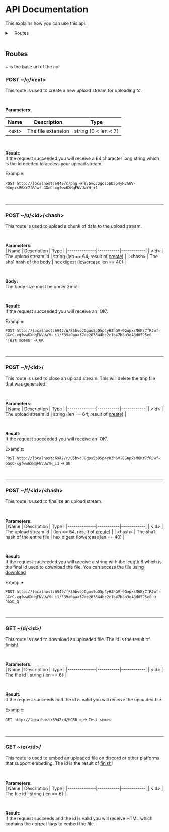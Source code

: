 # API Documentation

This explains how you can use this api.

<details>
<summary>&emsp;Routes</summary>  
 
[Create upload stream](https://kotw.dev/uploadserver/docs/API#route_create)

<br>

[Upload chunk](https://kotw.dev/uploadserver/docs/API#route_upload)

<br>

[Finalize file](https://kotw.dev/uploadserver/docs/API#route_finish)

<br>

[Remove file](https://kotw.dev/uploadserver/docs/API#route_remove)

<br>

[Download file](https://kotw.dev/uploadserver/docs/API#route_download)

<br>

[Embed file](https://kotw.dev/uploadserver/docs/API#route_embed)

</details>

<br>

<a name="routes">

## Routes
~ is the base url of the api!

<a name="route_create">

### POST ~/c/\<ext>
This route is used to create a new upload stream for uploading to.

<br>

**Parameters:**<br>

| Name         | Description     | Type |
| -------------- | ----------- | ------------ |
| \<ext> | The file extension      | string (0 < len < 7)        |

<br>

**Result:**<br>
If the request succeeded you will receive a 64 character long string which is the id needed to access your upload stream.

Example:

`POST http://localhost:6942/c/png` → `85bvoJGgos5pD5p4yH3hGV-0GnpxsM6Kr7fRJwf-GGcC-xgfww6XHqFNVUwYH_i1`

</a>

<br>

<hr>

<a name="route_upload">

### POST ~/u/\<id>/\<hash>
This route is used to upload a chunk of data to the upload stream.

<br>

**Parameters:**<br>
| Name         | Description     | Type |
|--------------|-----------|------------|
| \<id> | The upload stream id      | string (len == 64, result of [create](#route_create))        |
| \<hash> | The sha1 hash of the body      | hex digest (lowercase len == 40)        |

<br>

**Body:**<br>
The body size must be under 2mb!

<br>

**Result:**<br>
If the request succeeded you will receive an 'OK'.

Example:

`POST http://localhost:6942/u/85bvoJGgos5pD5p4yH3hGV-0GnpxsM6Kr7fRJwf-GGcC-xgfww6XHqFNVUwYH_i1/539a0aaa37ae283644be2c1b47b8a3e48d8525e0 'Test somes'` → `OK`

</a>

<br>

<hr>

<a name="route_remove">

### POST ~/r/\<id>/
This route is used to close an upload stream. This will delete the tmp file that was generated.

<br>

**Parameters:**<br>
| Name         | Description     | Type |
|--------------|-----------|------------|
| \<id> | The upload stream id      | string (len == 64, result of [create](#route_create))        |

<br>

**Result:**<br>
If the request succeeded you will receive an 'OK'.

Example:

`POST http://localhost:6942/r/85bvoJGgos5pD5p4yH3hGV-0GnpxsM6Kr7fRJwf-GGcC-xgfww6XHqFNVUwYH_i1` → `OK`

</a>

<br>

<hr>

<a name="route_finish">

### POST ~/f/\<id>/\<hash>
This route is used to finalize an upload stream.

<br>

**Parameters:**<br>
| Name         | Description     | Type |
|--------------|-----------|------------|
| \<id> | The upload stream id      | (len == 64, result of [create](#route_create))        |
| \<hash> | The sha1 hash of the entire file      | hex digest (lowercase len == 40)        |

<br>

**Result:**<br>
If the request succeeded you will receive a string with the length 6 which is the final id used to download the file. You can access the file using [download](#route_download)

Example:

`POST http://localhost:6942/f/85bvoJGgos5pD5p4yH3hGV-0GnpxsM6Kr7fRJwf-GGcC-xgfww6XHqFNVUwYH_i1/539a0aaa37ae283644be2c1b47b8a3e48d8525e0` → `hG5D_q`

</a>

<br>

<hr>

<a name="route_download">

### GET ~/d/\<id>/
This route is used to download an uploaded file. The id is the result of [finish](#route_finish)!

<br>

**Parameters:**<br>
| Name         | Description     | Type |
|--------------|-----------|------------|
| \<id> | The file id      | string (len == 6)        |

<br>

**Result:**<br>
If the request succeeds and the id is valid you will receive the uploaded file.

Example:

`GET http://localhost:6942/d/hG5D_q` → `Test somes`

</a>

<br>

<hr>

<a name="route_embed">

### GET ~/e/\<id>/
This route is used to embed an uploaded file on discord or other platforms that support embeding. The id is the result of [finish](#route_finish)!

<br>

**Parameters:**<br>
| Name         | Description     | Type |
|--------------|-----------|------------|
| \<id> | The file id      | string (len == 6)        |

<br>

**Result:**<br>
If the request succeeds and the id is valid you will receive HTML which contains the correct tags to embed the file.

</a>

</a>